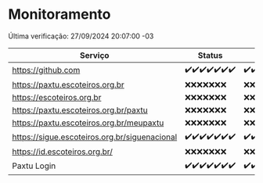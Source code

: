 # Monitoramento

Última verificação: 27/09/2024 20:07:00 -03

|Serviço|Status|Últimas 24h|
|---|---|---|
|https://github.com|<span title="2024-09-20: OK=23">✔️</span><span title="2024-09-21: OK=23">✔️</span><span title="2024-09-22: OK=23">✔️</span><span title="2024-09-23: OK=23">✔️</span><span title="2024-09-24: OK=23">✔️</span><span title="2024-09-25: OK=23">✔️</span><span title="2024-09-26: OK=22">✔️</span>|<span title="26/09/2024 20:08:00 -03 : 200">✔️</span><span title="26/09/2024 21:39:00 -03 : 200">✔️</span><span title="26/09/2024 23:10:00 -03 : 200">✔️</span><span title="27/09/2024 00:14:00 -03 : 200">✔️</span><span title="27/09/2024 01:10:00 -03 : 200">✔️</span><span title="27/09/2024 02:08:00 -03 : 200">✔️</span><span title="27/09/2024 03:12:00 -03 : 200">✔️</span><span title="27/09/2024 04:08:00 -03 : 200">✔️</span><span title="27/09/2024 05:11:00 -03 : 200">✔️</span><span title="27/09/2024 06:09:00 -03 : 200">✔️</span><span title="27/09/2024 07:09:00 -03 : 200">✔️</span><span title="27/09/2024 08:07:00 -03 : 200">✔️</span><span title="27/09/2024 09:14:00 -03 : 200">✔️</span><span title="27/09/2024 10:17:00 -03 : 200">✔️</span><span title="27/09/2024 11:07:00 -03 : 200">✔️</span><span title="27/09/2024 12:08:00 -03 : 200">✔️</span><span title="27/09/2024 13:09:00 -03 : 200">✔️</span><span title="27/09/2024 14:07:00 -03 : 200">✔️</span><span title="27/09/2024 15:10:00 -03 : 200">✔️</span><span title="27/09/2024 16:07:00 -03 : 200">✔️</span><span title="27/09/2024 17:09:00 -03 : 200">✔️</span><span title="27/09/2024 18:07:00 -03 : 200">✔️</span><span title="27/09/2024 19:07:00 -03 : 200">✔️</span><span title="27/09/2024 20:07:00 -03 : 200">✔️</span>|
|https://paxtu.escoteiros.org.br|<span title="2024-09-20: Falhas=23">❌</span><span title="2024-09-21: Falhas=23">❌</span><span title="2024-09-22: Falhas=23">❌</span><span title="2024-09-23: Falhas=23">❌</span><span title="2024-09-24: Falhas=23">❌</span><span title="2024-09-25: Falhas=23">❌</span><span title="2024-09-26: Falhas=22">❌</span>|<span title="26/09/2024 20:08:00 -03 : 403">❌</span><span title="26/09/2024 21:39:00 -03 : 403">❌</span><span title="26/09/2024 23:10:00 -03 : 403">❌</span><span title="27/09/2024 00:14:00 -03 : 403">❌</span><span title="27/09/2024 01:10:00 -03 : 403">❌</span><span title="27/09/2024 02:08:00 -03 : 403">❌</span><span title="27/09/2024 03:12:00 -03 : 403">❌</span><span title="27/09/2024 04:08:00 -03 : 403">❌</span><span title="27/09/2024 05:11:00 -03 : 403">❌</span><span title="27/09/2024 06:09:00 -03 : 403">❌</span><span title="27/09/2024 07:09:00 -03 : 403">❌</span><span title="27/09/2024 08:07:00 -03 : 403">❌</span><span title="27/09/2024 09:14:00 -03 : 403">❌</span><span title="27/09/2024 10:17:00 -03 : 403">❌</span><span title="27/09/2024 11:07:00 -03 : 403">❌</span><span title="27/09/2024 12:08:00 -03 : 403">❌</span><span title="27/09/2024 13:09:00 -03 : 403">❌</span><span title="27/09/2024 14:07:00 -03 : 403">❌</span><span title="27/09/2024 15:10:00 -03 : 403">❌</span><span title="27/09/2024 16:07:00 -03 : 403">❌</span><span title="27/09/2024 17:09:00 -03 : 403">❌</span><span title="27/09/2024 18:07:00 -03 : 403">❌</span><span title="27/09/2024 19:07:00 -03 : 403">❌</span><span title="27/09/2024 20:07:00 -03 : 403">❌</span>|
|https://escoteiros.org.br|<span title="2024-09-20: Falhas=23">❌</span><span title="2024-09-21: Falhas=23">❌</span><span title="2024-09-22: Falhas=23">❌</span><span title="2024-09-23: Falhas=23">❌</span><span title="2024-09-24: Falhas=23">❌</span><span title="2024-09-25: Falhas=23">❌</span><span title="2024-09-26: Falhas=22">❌</span>|<span title="26/09/2024 20:08:00 -03 : 403">❌</span><span title="26/09/2024 21:39:00 -03 : 403">❌</span><span title="26/09/2024 23:10:00 -03 : 403">❌</span><span title="27/09/2024 00:14:00 -03 : 403">❌</span><span title="27/09/2024 01:10:00 -03 : 403">❌</span><span title="27/09/2024 02:08:00 -03 : 403">❌</span><span title="27/09/2024 03:12:00 -03 : 403">❌</span><span title="27/09/2024 04:08:00 -03 : 403">❌</span><span title="27/09/2024 05:11:00 -03 : 403">❌</span><span title="27/09/2024 06:09:00 -03 : 403">❌</span><span title="27/09/2024 07:09:00 -03 : 403">❌</span><span title="27/09/2024 08:07:00 -03 : 403">❌</span><span title="27/09/2024 09:14:00 -03 : 403">❌</span><span title="27/09/2024 10:17:00 -03 : 403">❌</span><span title="27/09/2024 11:08:00 -03 : 403">❌</span><span title="27/09/2024 12:08:00 -03 : 403">❌</span><span title="27/09/2024 13:09:00 -03 : 403">❌</span><span title="27/09/2024 14:07:00 -03 : 403">❌</span><span title="27/09/2024 15:10:00 -03 : 403">❌</span><span title="27/09/2024 16:07:00 -03 : 403">❌</span><span title="27/09/2024 17:09:00 -03 : 403">❌</span><span title="27/09/2024 18:07:00 -03 : 403">❌</span><span title="27/09/2024 19:07:00 -03 : 403">❌</span><span title="27/09/2024 20:07:00 -03 : 403">❌</span>|
|https://paxtu.escoteiros.org.br/paxtu|<span title="2024-09-20: Falhas=23">❌</span><span title="2024-09-21: Falhas=23">❌</span><span title="2024-09-22: Falhas=23">❌</span><span title="2024-09-23: Falhas=23">❌</span><span title="2024-09-24: Falhas=23">❌</span><span title="2024-09-25: Falhas=23">❌</span><span title="2024-09-26: Falhas=22">❌</span>|<span title="26/09/2024 20:08:00 -03 : 403">❌</span><span title="26/09/2024 21:39:00 -03 : 403">❌</span><span title="26/09/2024 23:10:00 -03 : 403">❌</span><span title="27/09/2024 00:14:00 -03 : 403">❌</span><span title="27/09/2024 01:10:00 -03 : 403">❌</span><span title="27/09/2024 02:08:00 -03 : 403">❌</span><span title="27/09/2024 03:12:00 -03 : 403">❌</span><span title="27/09/2024 04:08:00 -03 : 403">❌</span><span title="27/09/2024 05:11:00 -03 : 403">❌</span><span title="27/09/2024 06:09:00 -03 : 403">❌</span><span title="27/09/2024 07:09:00 -03 : 403">❌</span><span title="27/09/2024 08:07:00 -03 : 403">❌</span><span title="27/09/2024 09:14:00 -03 : 403">❌</span><span title="27/09/2024 10:17:00 -03 : 403">❌</span><span title="27/09/2024 11:08:00 -03 : 403">❌</span><span title="27/09/2024 12:08:00 -03 : 403">❌</span><span title="27/09/2024 13:09:00 -03 : 403">❌</span><span title="27/09/2024 14:07:00 -03 : 403">❌</span><span title="27/09/2024 15:10:00 -03 : 403">❌</span><span title="27/09/2024 16:07:00 -03 : 403">❌</span><span title="27/09/2024 17:09:00 -03 : 403">❌</span><span title="27/09/2024 18:07:00 -03 : 403">❌</span><span title="27/09/2024 19:07:00 -03 : 403">❌</span><span title="27/09/2024 20:07:00 -03 : 403">❌</span>|
|https://paxtu.escoteiros.org.br/meupaxtu|<span title="2024-09-20: Falhas=23">❌</span><span title="2024-09-21: Falhas=23">❌</span><span title="2024-09-22: Falhas=23">❌</span><span title="2024-09-23: Falhas=23">❌</span><span title="2024-09-24: Falhas=23">❌</span><span title="2024-09-25: Falhas=23">❌</span><span title="2024-09-26: Falhas=22">❌</span>|<span title="26/09/2024 20:08:00 -03 : 403">❌</span><span title="26/09/2024 21:39:00 -03 : 403">❌</span><span title="26/09/2024 23:10:00 -03 : 403">❌</span><span title="27/09/2024 00:14:00 -03 : 403">❌</span><span title="27/09/2024 01:10:00 -03 : 403">❌</span><span title="27/09/2024 02:08:00 -03 : 403">❌</span><span title="27/09/2024 03:12:00 -03 : 403">❌</span><span title="27/09/2024 04:08:00 -03 : 403">❌</span><span title="27/09/2024 05:11:00 -03 : 403">❌</span><span title="27/09/2024 06:09:00 -03 : 403">❌</span><span title="27/09/2024 07:09:00 -03 : 403">❌</span><span title="27/09/2024 08:07:00 -03 : 403">❌</span><span title="27/09/2024 09:14:00 -03 : 403">❌</span><span title="27/09/2024 10:17:00 -03 : 403">❌</span><span title="27/09/2024 11:08:00 -03 : 403">❌</span><span title="27/09/2024 12:08:00 -03 : 403">❌</span><span title="27/09/2024 13:09:00 -03 : 403">❌</span><span title="27/09/2024 14:07:00 -03 : 403">❌</span><span title="27/09/2024 15:10:00 -03 : 403">❌</span><span title="27/09/2024 16:07:00 -03 : 403">❌</span><span title="27/09/2024 17:09:00 -03 : 403">❌</span><span title="27/09/2024 18:07:00 -03 : 403">❌</span><span title="27/09/2024 19:07:00 -03 : 403">❌</span><span title="27/09/2024 20:07:00 -03 : 403">❌</span>|
|https://sigue.escoteiros.org.br/siguenacional|<span title="2024-09-20: OK=23">✔️</span><span title="2024-09-21: OK=23">✔️</span><span title="2024-09-22: OK=23">✔️</span><span title="2024-09-23: OK=23">✔️</span><span title="2024-09-24: OK=23">✔️</span><span title="2024-09-25: OK=23">✔️</span><span title="2024-09-26: OK=22">✔️</span>|<span title="26/09/2024 20:08:00 -03 : 200">✔️</span><span title="26/09/2024 21:39:00 -03 : 200">✔️</span><span title="26/09/2024 23:10:00 -03 : 200">✔️</span><span title="27/09/2024 00:14:00 -03 : 200">✔️</span><span title="27/09/2024 01:10:00 -03 : 200">✔️</span><span title="27/09/2024 02:08:00 -03 : 200">✔️</span><span title="27/09/2024 03:12:00 -03 : 200">✔️</span><span title="27/09/2024 04:08:00 -03 : 200">✔️</span><span title="27/09/2024 05:11:00 -03 : 200">✔️</span><span title="27/09/2024 06:09:00 -03 : 200">✔️</span><span title="27/09/2024 07:09:00 -03 : 200">✔️</span><span title="27/09/2024 08:07:00 -03 : 200">✔️</span><span title="27/09/2024 09:14:00 -03 : 200">✔️</span><span title="27/09/2024 10:17:00 -03 : 200">✔️</span><span title="27/09/2024 11:08:00 -03 : 200">✔️</span><span title="27/09/2024 12:08:00 -03 : 200">✔️</span><span title="27/09/2024 13:09:00 -03 : 200">✔️</span><span title="27/09/2024 14:07:00 -03 : 200">✔️</span><span title="27/09/2024 15:10:00 -03 : 200">✔️</span><span title="27/09/2024 16:07:00 -03 : 200">✔️</span><span title="27/09/2024 17:09:00 -03 : 200">✔️</span><span title="27/09/2024 18:07:00 -03 : 200">✔️</span><span title="27/09/2024 19:07:00 -03 : 200">✔️</span><span title="27/09/2024 20:07:00 -03 : 200">✔️</span>|
|https://id.escoteiros.org.br/|<span title="2024-09-20: Falhas=23">❌</span><span title="2024-09-21: Falhas=23">❌</span><span title="2024-09-22: Falhas=23">❌</span><span title="2024-09-23: Falhas=23">❌</span><span title="2024-09-24: Falhas=23">❌</span><span title="2024-09-25: Falhas=23">❌</span><span title="2024-09-26: Falhas=22">❌</span>|<span title="26/09/2024 20:08:00 -03 : 403">❌</span><span title="26/09/2024 21:39:00 -03 : 403">❌</span><span title="26/09/2024 23:10:00 -03 : 403">❌</span><span title="27/09/2024 00:14:00 -03 : 403">❌</span><span title="27/09/2024 01:10:00 -03 : 403">❌</span><span title="27/09/2024 02:08:00 -03 : 403">❌</span><span title="27/09/2024 03:12:00 -03 : 403">❌</span><span title="27/09/2024 04:08:00 -03 : 403">❌</span><span title="27/09/2024 05:11:00 -03 : 403">❌</span><span title="27/09/2024 06:09:00 -03 : 403">❌</span><span title="27/09/2024 07:09:00 -03 : 403">❌</span><span title="27/09/2024 08:07:00 -03 : 403">❌</span><span title="27/09/2024 09:14:00 -03 : 403">❌</span><span title="27/09/2024 10:17:00 -03 : 403">❌</span><span title="27/09/2024 11:08:00 -03 : 403">❌</span><span title="27/09/2024 12:08:00 -03 : 403">❌</span><span title="27/09/2024 13:09:00 -03 : 403">❌</span><span title="27/09/2024 14:07:00 -03 : 403">❌</span><span title="27/09/2024 15:10:00 -03 : 403">❌</span><span title="27/09/2024 16:07:00 -03 : 403">❌</span><span title="27/09/2024 17:09:00 -03 : 403">❌</span><span title="27/09/2024 18:07:00 -03 : 403">❌</span><span title="27/09/2024 19:07:00 -03 : 403">❌</span><span title="27/09/2024 20:07:00 -03 : 403">❌</span>|
|Paxtu Login|<span title="2024-09-20: OK=23">✔️</span><span title="2024-09-21: OK=23">✔️</span><span title="2024-09-22: OK=23">✔️</span><span title="2024-09-23: OK=23">✔️</span><span title="2024-09-24: OK=23">✔️</span><span title="2024-09-25: OK=23">✔️</span><span title="2024-09-26: OK=22">✔️</span>|<span title="26/09/2024 20:08:00 -03 : 200">✔️</span><span title="26/09/2024 21:39:00 -03 : 200">✔️</span><span title="26/09/2024 23:10:00 -03 : 200">✔️</span><span title="27/09/2024 00:14:00 -03 : 200">✔️</span><span title="27/09/2024 01:10:00 -03 : 200">✔️</span><span title="27/09/2024 02:08:00 -03 : 200">✔️</span><span title="27/09/2024 03:12:00 -03 : 200">✔️</span><span title="27/09/2024 04:08:00 -03 : 200">✔️</span><span title="27/09/2024 05:11:00 -03 : 200">✔️</span><span title="27/09/2024 06:09:00 -03 : 200">✔️</span><span title="27/09/2024 07:09:00 -03 : 200">✔️</span><span title="27/09/2024 08:07:00 -03 : 200">✔️</span><span title="27/09/2024 09:14:00 -03 : 200">✔️</span><span title="27/09/2024 10:17:00 -03 : 200">✔️</span><span title="27/09/2024 11:08:00 -03 : 200">✔️</span><span title="27/09/2024 12:08:00 -03 : 200">✔️</span><span title="27/09/2024 13:09:00 -03 : 200">✔️</span><span title="27/09/2024 14:07:00 -03 : 200">✔️</span><span title="27/09/2024 15:10:00 -03 : 200">✔️</span><span title="27/09/2024 16:07:00 -03 : 200">✔️</span><span title="27/09/2024 17:09:00 -03 : 200">✔️</span><span title="27/09/2024 18:07:00 -03 : 200">✔️</span><span title="27/09/2024 19:07:00 -03 : 200">✔️</span><span title="27/09/2024 20:07:00 -03 : 200">✔️</span>|
